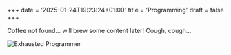 +++
date = '2025-01-24T19:23:24+01:00'
title = 'Programming'
draft = false
+++

Coffee not found... will brew some content later! Cough, cough...

![Exhausted Programmer](/exhausted_programmer.jpg)